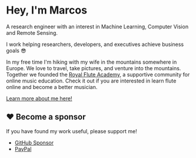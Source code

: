 # Hey, I'm Marcos

A research engineer with an interest in Machine Learning, Computer Vision and Remote Sensing.

I work helping researchers, developers, and executives achieve business goals 😎

In my free time I'm hiking with my wife in the mountains somewhere in Europe. We love to travel, take pictures, and venture into the mountains. Together we founded the [Royal Flute Academy](https://www.royalfluteacademy.com), a supportive community for online music education. Check it out if you are interested in learn flute online and become a better musician.

[Learn more about me here!](https://mgomesborges.github.io/about-marcos-gomes-borges)

## ❤️ Become a sponsor

If you have found my work useful, please support me!

* [GitHub Sponsor](https://github.com/sponsors/mgomesborges)
* [PayPal](https://paypal.me/mgomesborges)
